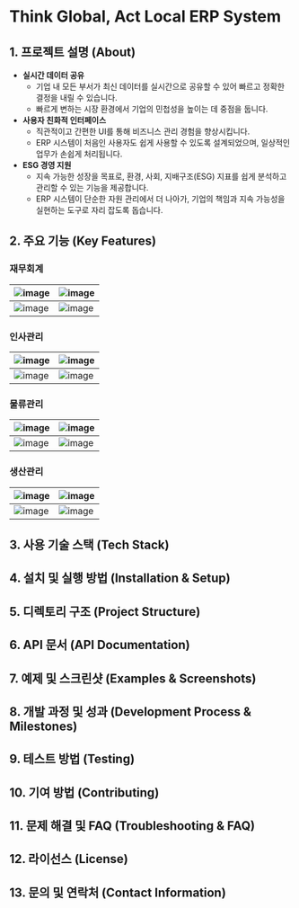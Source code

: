 # Think Global, Act Local ERP System

## 1. 프로젝트 설명 (About)
- **실시간 데이터 공유**
  - 기업 내 모든 부서가 최신 데이터를 실시간으로 공유할 수 있어 빠르고 정확한 결정을 내릴 수 있습니다.
  - 빠르게 변하는 시장 환경에서 기업의 민첩성을 높이는 데 중점을 둡니다.
- **사용자 친화적 인터페이스**
  - 직관적이고 간편한 UI를 통해 비즈니스 관리 경험을 향상시킵니다.
  - ERP 시스템이 처음인 사용자도 쉽게 사용할 수 있도록 설계되었으며, 일상적인 업무가 손쉽게 처리됩니다.
- **ESG 경영 지원**
  - 지속 가능한 성장을 목표로, 환경, 사회, 지배구조(ESG) 지표를 쉽게 분석하고 관리할 수 있는 기능을 제공합니다.
  - ERP 시스템이 단순한 자원 관리에서 더 나아가, 기업의 책임과 지속 가능성을 실현하는 도구로 자리 잡도록 돕습니다.

## 2. 주요 기능 (Key Features)

### 재무회계
![image](https://github.com/user-attachments/assets/3152fcd2-5be4-4187-99dc-94d747779346) | ![image](https://github.com/user-attachments/assets/075a77ac-074c-4e69-8e57-87041c34b07a)
---|--|
![image](https://github.com/user-attachments/assets/8d7e6f5c-a3b4-4218-bd96-1f147cc38841) | ![image](https://github.com/user-attachments/assets/b7b4d6ed-3107-404d-abbd-92469dd1b38f)

### 인사관리
![image](https://github.com/user-attachments/assets/5c8059a0-a023-44f2-b975-e739fb25eb6f) | ![image](https://github.com/user-attachments/assets/332abef6-e03c-4ff8-b986-d3e37e273253)
---|--|
![image](https://github.com/user-attachments/assets/83ff6305-7fc5-4d0c-a87d-313b83c1c587) | ![image](https://github.com/user-attachments/assets/02e5bdc5-d2bc-4654-add5-6dcf2feb0a9d)



### 물류관리
![image](https://github.com/user-attachments/assets/3f8fb2a1-13b6-46de-9040-23273829f16d) | ![image](https://github.com/user-attachments/assets/a7330e97-ec00-4c8a-96aa-77a9ac7739a1)
---|--|
![image](https://github.com/user-attachments/assets/15fd485f-7135-4496-9217-8fbbe0ff4331) | ![image](https://github.com/user-attachments/assets/3503067b-52ce-4359-acf9-4f45e6cf61ec)

### 생산관리
![image](https://github.com/user-attachments/assets/9d36af78-ddba-4e85-8367-18e34035e1ff) | ![image](https://github.com/user-attachments/assets/5a8a0de4-61de-4a9a-b786-cf6324bd4135)
---|--|
![image](https://github.com/user-attachments/assets/bde469f2-68f7-42cc-94ad-52e4a5912690) | ![image](https://github.com/user-attachments/assets/ff8e0f85-b436-4dd2-bc7a-6fdeeb6818f2)


## 3. 사용 기술 스택 (Tech Stack)
## 4. 설치 및 실행 방법 (Installation & Setup)
## 5. 디렉토리 구조 (Project Structure)
## 6. API 문서 (API Documentation)
## 7. 예제 및 스크린샷 (Examples & Screenshots)
## 8. 개발 과정 및 성과 (Development Process & Milestones)
## 9. 테스트 방법 (Testing)
## 10. 기여 방법 (Contributing)
## 11. 문제 해결 및 FAQ (Troubleshooting & FAQ)
## 12. 라이선스 (License)
## 13. 문의 및 연락처 (Contact Information)
